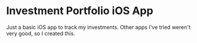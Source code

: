 # Investment Portfolio iOS App
Just a basic iOS app to track my investments.
Other apps I've tried weren't very good, so I created this.
